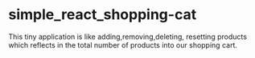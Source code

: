 # simple_react_shopping-cat
This tiny application is like adding,removing,deleting, resetting products which reflects in the total number of products into our shopping cart.
